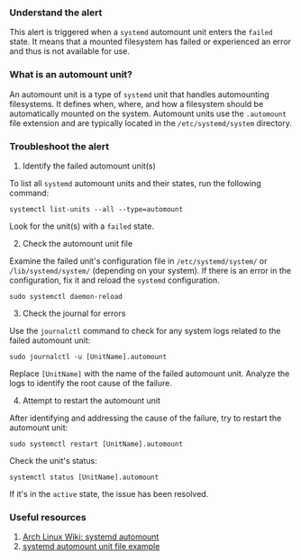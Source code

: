 ### Understand the alert

This alert is triggered when a `systemd` automount unit enters the `failed` state. It means that a mounted filesystem has failed or experienced an error and thus is not available for use.

### What is an automount unit?

An automount unit is a type of `systemd` unit that handles automounting filesystems. It defines when, where, and how a filesystem should be automatically mounted on the system. Automount units use the `.automount` file extension and are typically located in the `/etc/systemd/system` directory.

### Troubleshoot the alert

1. Identify the failed automount unit(s)

To list all `systemd` automount units and their states, run the following command:

```
systemctl list-units --all --type=automount
```

Look for the unit(s) with a `failed` state.

2. Check the automount unit file

Examine the failed unit's configuration file in `/etc/systemd/system/` or `/lib/systemd/system/` (depending on your system). If there is an error in the configuration, fix it and reload the `systemd` configuration.

```
sudo systemctl daemon-reload
```

3. Check the journal for errors

Use the `journalctl` command to check for any system logs related to the failed automount unit:

```
sudo journalctl -u [UnitName].automount
```

Replace `[UnitName]` with the name of the failed automount unit. Analyze the logs to identify the root cause of the failure.

4. Attempt to restart the automount unit

After identifying and addressing the cause of the failure, try to restart the automount unit:

```
sudo systemctl restart [UnitName].automount
```

Check the unit's status:

```
systemctl status [UnitName].automount
```

If it's in the `active` state, the issue has been resolved.

### Useful resources

1. [Arch Linux Wiki: systemd automount](https://wiki.archlinux.org/title/Fstab#systemd_automount)
2. [systemd automount unit file example](https://www.freedesktop.org/software/systemd/man/systemd.automount.html#Examples)
